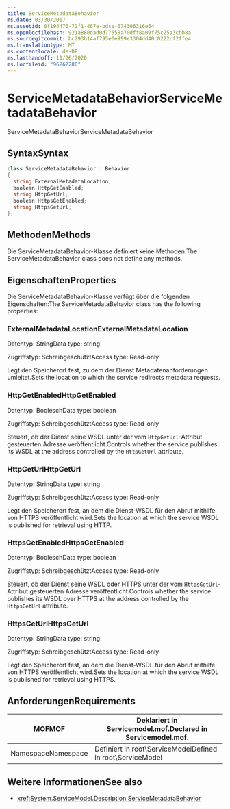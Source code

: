 ```yaml
---
title: ServiceMetadataBehavior
ms.date: 03/30/2017
ms.assetid: 0f194476-72f1-467e-bdce-674306316e64
ms.openlocfilehash: 921a880dad0d77558a70dff8a09f75c25a3cbb8a
ms.sourcegitcommit: bc293b14af795e0e999e3304dd40c0222cf2ffe4
ms.translationtype: MT
ms.contentlocale: de-DE
ms.lasthandoff: 11/26/2020
ms.locfileid: "96262280"
---
```

# <a name="servicemetadatabehavior"></a><span data-ttu-id="45f74-102">ServiceMetadataBehavior</span><span class="sxs-lookup"><span data-stu-id="45f74-102">ServiceMetadataBehavior</span></span>

<span data-ttu-id="45f74-103">ServiceMetadataBehavior</span><span class="sxs-lookup"><span data-stu-id="45f74-103">ServiceMetadataBehavior</span></span>  
  
## <a name="syntax"></a><span data-ttu-id="45f74-104">Syntax</span><span class="sxs-lookup"><span data-stu-id="45f74-104">Syntax</span></span>  
  
```csharp
class ServiceMetadataBehavior : Behavior  
{  
  string ExternalMetadataLocation;  
  boolean HttpGetEnabled;  
  string HttpGetUrl;  
  boolean HttpsGetEnabled;  
  string HttpsGetUrl;  
};  
```  
  
## <a name="methods"></a><span data-ttu-id="45f74-105">Methoden</span><span class="sxs-lookup"><span data-stu-id="45f74-105">Methods</span></span>  

 <span data-ttu-id="45f74-106">Die ServiceMetadataBehavior-Klasse definiert keine Methoden.</span><span class="sxs-lookup"><span data-stu-id="45f74-106">The ServiceMetadataBehavior class does not define any methods.</span></span>  
  
## <a name="properties"></a><span data-ttu-id="45f74-107">Eigenschaften</span><span class="sxs-lookup"><span data-stu-id="45f74-107">Properties</span></span>  

 <span data-ttu-id="45f74-108">Die ServiceMetadataBehavior-Klasse verfügt über die folgenden Eigenschaften:</span><span class="sxs-lookup"><span data-stu-id="45f74-108">The ServiceMetadataBehavior class has the following properties:</span></span>  
  
### <a name="externalmetadatalocation"></a><span data-ttu-id="45f74-109">ExternalMetadataLocation</span><span class="sxs-lookup"><span data-stu-id="45f74-109">ExternalMetadataLocation</span></span>  

 <span data-ttu-id="45f74-110">Datentyp: String</span><span class="sxs-lookup"><span data-stu-id="45f74-110">Data type: string</span></span>  
  
 <span data-ttu-id="45f74-111">Zugriffstyp: Schreibgeschützt</span><span class="sxs-lookup"><span data-stu-id="45f74-111">Access type: Read-only</span></span>  
  
 <span data-ttu-id="45f74-112">Legt den Speicherort fest, zu dem der Dienst Metadatenanforderungen umleitet.</span><span class="sxs-lookup"><span data-stu-id="45f74-112">Sets the location to which the service redirects metadata requests.</span></span>  
  
### <a name="httpgetenabled"></a><span data-ttu-id="45f74-113">HttpGetEnabled</span><span class="sxs-lookup"><span data-stu-id="45f74-113">HttpGetEnabled</span></span>  

 <span data-ttu-id="45f74-114">Datentyp: Boolesch</span><span class="sxs-lookup"><span data-stu-id="45f74-114">Data type: boolean</span></span>  
  
 <span data-ttu-id="45f74-115">Zugriffstyp: Schreibgeschützt</span><span class="sxs-lookup"><span data-stu-id="45f74-115">Access type: Read-only</span></span>  
  
 <span data-ttu-id="45f74-116">Steuert, ob der Dienst seine WSDL unter der vom `HttpGetUrl`-Attribut gesteuerten Adresse veröffentlicht.</span><span class="sxs-lookup"><span data-stu-id="45f74-116">Controls whether the service publishes its WSDL at the address controlled by the `HttpGetUrl` attribute.</span></span>  
  
### <a name="httpgeturl"></a><span data-ttu-id="45f74-117">HttpGetUrl</span><span class="sxs-lookup"><span data-stu-id="45f74-117">HttpGetUrl</span></span>  

 <span data-ttu-id="45f74-118">Datentyp: String</span><span class="sxs-lookup"><span data-stu-id="45f74-118">Data type: string</span></span>  
  
 <span data-ttu-id="45f74-119">Zugriffstyp: Schreibgeschützt</span><span class="sxs-lookup"><span data-stu-id="45f74-119">Access type: Read-only</span></span>  
  
 <span data-ttu-id="45f74-120">Legt den Speicherort fest, an dem die Dienst-WSDL für den Abruf mithilfe von HTTPS veröffentlicht wird.</span><span class="sxs-lookup"><span data-stu-id="45f74-120">Sets the location at which the service WSDL is published for retrieval using HTTP.</span></span>  
  
### <a name="httpsgetenabled"></a><span data-ttu-id="45f74-121">HttpsGetEnabled</span><span class="sxs-lookup"><span data-stu-id="45f74-121">HttpsGetEnabled</span></span>  

 <span data-ttu-id="45f74-122">Datentyp: Boolesch</span><span class="sxs-lookup"><span data-stu-id="45f74-122">Data type: boolean</span></span>  
  
 <span data-ttu-id="45f74-123">Zugriffstyp: Schreibgeschützt</span><span class="sxs-lookup"><span data-stu-id="45f74-123">Access type: Read-only</span></span>  
  
 <span data-ttu-id="45f74-124">Steuert, ob der Dienst seine WSDL oder HTTPS unter der vom `HttpsGetUrl`-Attribut gesteuerten Adresse veröffentlicht.</span><span class="sxs-lookup"><span data-stu-id="45f74-124">Controls whether the service publishes its WSDL over HTTPS at the address controlled by the `HttpsGetUrl` attribute.</span></span>  
  
### <a name="httpsgeturl"></a><span data-ttu-id="45f74-125">HttpsGetUrl</span><span class="sxs-lookup"><span data-stu-id="45f74-125">HttpsGetUrl</span></span>  

 <span data-ttu-id="45f74-126">Datentyp: String</span><span class="sxs-lookup"><span data-stu-id="45f74-126">Data type: string</span></span>  
  
 <span data-ttu-id="45f74-127">Zugriffstyp: Schreibgeschützt</span><span class="sxs-lookup"><span data-stu-id="45f74-127">Access type: Read-only</span></span>  
  
 <span data-ttu-id="45f74-128">Legt den Speicherort fest, an dem die Dienst-WSDL für den Abruf mithilfe von HTTPS veröffentlicht wird.</span><span class="sxs-lookup"><span data-stu-id="45f74-128">Sets the location at which the service WSDL is published for retrieval using HTTPS.</span></span>  
  
## <a name="requirements"></a><span data-ttu-id="45f74-129">Anforderungen</span><span class="sxs-lookup"><span data-stu-id="45f74-129">Requirements</span></span>  
  
|<span data-ttu-id="45f74-130">MOF</span><span class="sxs-lookup"><span data-stu-id="45f74-130">MOF</span></span>|<span data-ttu-id="45f74-131">Deklariert in Servicemodel.mof.</span><span class="sxs-lookup"><span data-stu-id="45f74-131">Declared in Servicemodel.mof.</span></span>|  
|---------|-----------------------------------|  
|<span data-ttu-id="45f74-132">Namespace</span><span class="sxs-lookup"><span data-stu-id="45f74-132">Namespace</span></span>|<span data-ttu-id="45f74-133">Definiert in root\ServiceModel</span><span class="sxs-lookup"><span data-stu-id="45f74-133">Defined in root\ServiceModel</span></span>|  
  
## <a name="see-also"></a><span data-ttu-id="45f74-134">Weitere Informationen</span><span class="sxs-lookup"><span data-stu-id="45f74-134">See also</span></span>

- <xref:System.ServiceModel.Description.ServiceMetadataBehavior>
